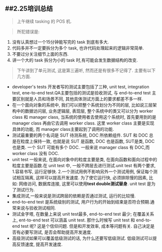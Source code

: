 ##2.25培训总结
-----
>上午继续 tasking 的 POS 机.

>所犯错误是:

1. 没有认真想过一个15分钟能写完的 task 到底有多大.
2. 代码多并不一定要拆分为多个 task, 也许代码处理起来的逻辑非常简单.
3. 不要过分关注细节上面的东西.
4. 讲一个大的 task 拆分为小的 task 时,有可能会发生数据结构的改变.


>下午讲到了单元测试, 这是第三遍听, 然而还是有很多不记得了. 主要有以下几方面.

* developer's tests 开发者写的测试主要包括了三种, unit test, integration test, ene-to-end test.QA主要包括的测试是验收测试, 与 end-to-end test 主要区别就是人员和场景不同, 其他具体测试方面上的要求都差不多一样.
* 在一个面向对象的系统中, 我们可以把整个系统划分为不同的层, 比如说三层架构中的数据访问层, 业务逻辑层, 表现层, 整个系统中的类又可以分为 worker class 和 manager class, 当系统的使用者去使用这个系统时, 首先要用到的是 manager class 再由它去调用 worker class. 这里 worker class 主要是实现具体的功能, 而 manager class主要起到了调用的功能.
* 测试最重要的两个名词是 SUT 待测系统, DOC 所依赖组件. SUT 和 DOC 总是在粒度上保持一致, 也就是说 SUT 是函数, DOC 也是函数, SUT是类, DOC 也是类. 一个 SUT 可能有多个 DOC. 一般来说 manager class 有 DOC,而 worker class 没有 DOC.
* unit test 一般来说, 在面向对象中的粒度主要是类, 在面向函数和面向过程中的粒度主要是函数.在 unit test 中, 一般不跨层去进行测试.unit test 有两个要求, 1.容易书写, 运行足够快. 2.一个测试用例不影响另外一个测试用例, 保证每个测试相互隔离, 这样可以提高开发速度. 为了使它运行快, 必须排除慢的因素, 比如: 网络访问, 数据库连接, 这里可以使用**test double测试替身**. unit test 是为了测试行为.
* 集成测试,一般来说是测试跨层的依赖是否通过测试, 运行的比较慢.
* end-to-end test 是系统级别的测试, 用户行为的开始到结束是否符合预期.通常来说与验收测试相同.
* 测试金字塔, 在数量上来说 unit test最多, end-to-end test 最少; 在覆盖关系上, ent-to-end test 可以涵盖 unit test. 那什么时候写 unit test 和 end-to-end test 呢? 这是个信仰问题. 但是和开发效率, 成本等问题有关. 自己决定是否有必要写测试, 是否会帮助提高开发速度.
* 高级测试如果可以覆盖低级测试的话, 为什么还要写低级测试. 低级测试可以提高反馈速度, 提高开发速度.

